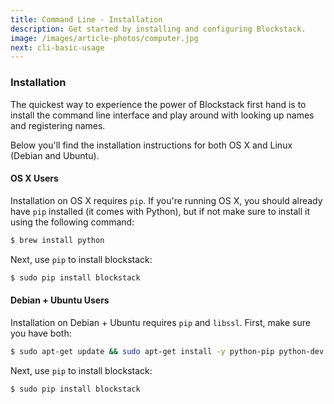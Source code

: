 ```yaml
---
title: Command Line - Installation
description: Get started by installing and configuring Blockstack.
image: /images/article-photos/computer.jpg
next: cli-basic-usage
---
```


### Installation

The quickest way to experience the power of Blockstack first hand is to install the command line interface and play around with looking up names and registering names.

Below you'll find the installation instructions for both OS X and Linux (Debian and Ubuntu).

#### OS X Users

Installation on OS X requires `pip`. If you're running OS X, you should already have `pip` installed (it comes with Python), but if not make sure to install it using the following command:

```bash
$ brew install python
```

Next, use `pip` to install blockstack:

```bash
$ sudo pip install blockstack
```

#### Debian + Ubuntu Users

Installation on Debian + Ubuntu requires `pip` and `libssl`. First, make sure you have both:

```bash
$ sudo apt-get update && sudo apt-get install -y python-pip python-dev libssl-dev libffi-dev rng-tools
```

Next, use `pip` to install blockstack:

```bash
$ sudo pip install blockstack
```
